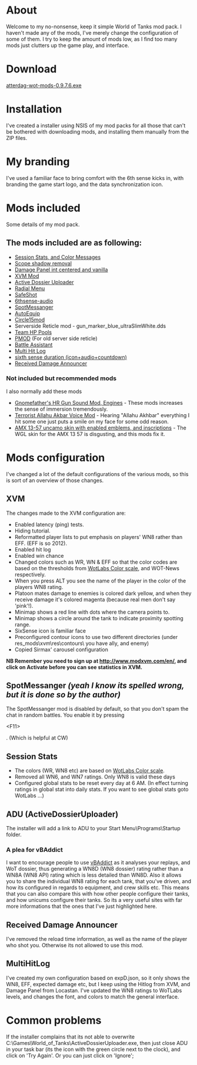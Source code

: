 # About #
Welcome to my no-nonsense, keep it simple World of Tanks mod pack. I haven't made any of the mods, I've merely change the configuration of some of them. I try to keep the amount of mods low, as I find too many mods just clutters up the game play, and interface.

# Download #
[atterdag-wot-mods-0.9.7.6.exe](https://dl.dropboxusercontent.com/u/11915528/wot/atterdag-wot-mods-0.9.7.6.exe)

# Installation #
I've created a installer using NSIS of my mod packs for all those that can't be bothered with downloading mods, and installing them manually from the ZIP files.

# My branding #
I've used a familiar face to bring comfort with the 6th sense kicks in, with branding the game start logo, and the data synchronization icon.

# Mods included #
Some details of my mod pack.

## The mods included are as following: ##
  * [Session Stats, and Color Messages](http://forum.worldoftanks.eu/index.php?/topic/177899-089-color-messages-and-session-stats/)
  * [Scope shadow removal](http://forum.worldoftanks.eu/index.php?/topic/259471-092-scope-shadow-removal/)
  * [Damage Panel int centered and vanilla](http://forum.worldoftanks.eu/index.php?/topic/89516-089-damage-panel-134-int-centered-and-vanilla/)
  * [XVM Mod](http://www.modxvm.com)
  * [Active Dossier Uploader](http://www.vbaddict.net)
  * [Radial Menu](http://forum.worldoftanks.eu/index.php?/topic/184767-0810-radial-menu-v257-ut-announcer-pack/)
  * [SafeShot](http://forum.worldoftanks.ru/index.php?/topic/1075087-)
  * [6thsense-audio](http://www.koreanrandom.com/forum/index.php?app=core&module=attach&section=attach&attach_id=3936)
  * [SpotMessanger](http://forum.worldoftanks.eu/index.php?/topic/353419-0811spotmessanger/)
  * [AutoEquip](http://blogtanker.ru/autoequip-dlya-wot.html)
  * [Circle15mod](http://mirtankov.net/mods/11709-mod-nevidimyi-vystrel-iz-kusta-radius-15m.html)
  * Serverside Reticle mod - gun\_marker\_blue\_ultraSlimWhite.dds
  * [Team HP Pools](http://forum.worldoftanks.eu/index.php?/topic/374447-090-team-hp-pool-bar/)
  * [PMOD](http://forum.worldoftanks.ru/index.php?/topic/1172523-094-pmod-%D0%BF%D0%B0%D0%BA%D0%B5%D1%82-%D1%81-%D0%BF%D1%80%D1%8F%D0%BD%D0%B8%D0%BA%D0%B0%D0%BC%D0%B8-upd-07112014-ver-094-12/) (For old server side reticle)
  * [Battle Assistant](http://forum.worldoftanks.ru/index.php?/topic/1389614-094-battle-assistant-%D0%BD%D0%BE%D0%B2%D1%8B%D0%B5-%D0%B2%D0%BE%D0%B7%D0%BC%D0%BE%D0%B6%D0%BD%D0%BE%D1%81%D1%82%D0%B8-%D0%B2-%D0%B8%D0%B3%D1%80%D0%B5/)
  * [Multi Hit Log](http://worldof-tanks.com/0-9-2-multi-hit-log-v-1-2b/)
  * [sixth sense duration (icon+audio+countdown)](http://forum.worldoftanks.eu/index.php?/topic/358159-096sixth-sense-duration-iconaudiocountdown/)
  * [Received Damage Announcer](http://worldof-tanks.com/tag/received-damage-announcer/)

### Not included but recommended mods ###
I also normally add these mods
 * [Gnomefather's HR Gun Sound Mod, Engines](http://gnomefather.blogspot.se/) - These mods increases the sense of immersion tremendously.
 * [Terrorist Allahu Akbar Voice Mod](http://forum.wotlabs.net/index.php?/topic/13181-terrorist-allahu-akbar-voice-mod/) - Hearing "Allahu Akhbar" everything I hit some one just puts a smile on my face for some odd reason.
 * [AMX 13-57 uncamo skin with enabled emblems, and inscriptions](http://www.reddit.com/r/WorldofTanks/comments/33ij9t/the_1357_uncamo_skin_was_pretty_cool_but_lets/) - The WGL skin for the AMX 13 57 is disgusting, and this mods fix it.

# Mods configuration #
I've changed a lot of the default configurations of the various mods, so this is sort of an overview of those changes.

## XVM ##
The changes made to the XVM configuration are:
  * Enabled latency (ping) tests.
  * Hiding tutorial.
  * Reformatted player lists to put emphasis on players' WN8 rather than EFF. (EFF is so 2012).
  * Enabled hit log
  * Enabled win chance
  * Changed colors such as WR, WN & EFF so that the color codes are based on the thresholds from [WotLabs Color scale](http://wotlabs.net/eu), and WOT-News respectively.
  * When you press ALT you see the name of the player in the color of the players WN8 rating.
  * Platoon mates damage to enemies is colored dark yellow, and when they receive damage it's colored magenta (because real men don't say 'pink'!).
  * Minimap shows a red line with dots where the camera points to.
  * Minimap shows a circle around the tank to indicate proximity spotting range.
  * SixSense icon is familiar face
  * Preconfigured contour icons to use two different directories (under res\_mods\xvm\res\contours\ you have ally, and enemy)
  * Copied Sirmax' carousel configuration

**NB Remember you need to sign up at http://www.modxvm.com/en/, and click on Activate before you can see statistics in XVM.**

## SpotMessanger _(yeah I know its spelled wrong, but it is done so by the author)_ ##
The SpotMessanger mod is disabled by default, so that you don't spam the chat in random battles. You enable it by pressing 

&lt;F11&gt;

. (Which is helpful at CW)

## Session Stats ##
  * The colors (WR, WN8 etc) are based on [WotLabs Color scale](http://wotlabs.net/eu).
  * Removed all WN6, and WN7 ratings. Only WN8 is valid these days
  * Configured global stats to be reset every day at 6 AM. (In effect turning ratings in global stat into daily stats. If you want to see global stats goto WotLabs ...)

## ADU (ActiveDossierUploader) ##
The installer will add a link to ADU to your Start Menu\Programs\Startup folder.

### A plea for vBAddict ###
I want to encourage people to use [vBAddict](http://www.vbaddict.net/wot.php) as it analyses your replays, and WoT dossier, thus generating a WN8D (WN8 dossier) rating rather than a WN8A (WN8 API) rating which is less detailed than WN8D. Also it allows you to share the individual WN8 rating for each tank, that you've driven, and how its configured in regards to equipment, and crew skills etc. This means that you can also compare this with how other people configure their tanks, and how unicums configure their tanks. So its a very useful sites with far more informations that the ones that I've just highlighted here.

## Received Damage Announcer ##
I've removed the reload time information, as well as the name of the player who shot you. Otherwise its not allowed to use this mod.

## MultiHitLog ##
I've created my own configuration based on expD.json, so it only shows the WN8, EFF, expected damage etc, but I keep using the Hitlog from XVM, and Damage Panel from Locastan. I've updated the WN8 ratings to WoTLabs levels, and changes the font, and colors to match the general interface.

# Common problems #
If the installer complains that its not able to overwrite C:\Games\World\_of\_Tanks\ActiveDossierUploader.exe, then just close ADU in your task bar (its the icon with the green circle next to the clock), and click on 'Try Again'. Or you can just click on 'Ignore';
